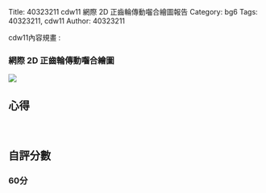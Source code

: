 Title: 40323211 cdw11 網際 2D 正齒輪傳動囓合繪圖報告
Category: bg6
Tags: 40323211, cdw11
Author: 40323211

cdw11內容規畫 :  
<!-- PELICAN_END_SUMMARY -->
<h3>網際 2D 正齒輪傳動囓合繪圖</h3>
<img src="http://i.imgur.com/gIaFziP.png">
<br/>
<h2>心得</h2>
<h3></h3>
<br/>
<h2>自評分數</h2>
<h3>60分</h3>
